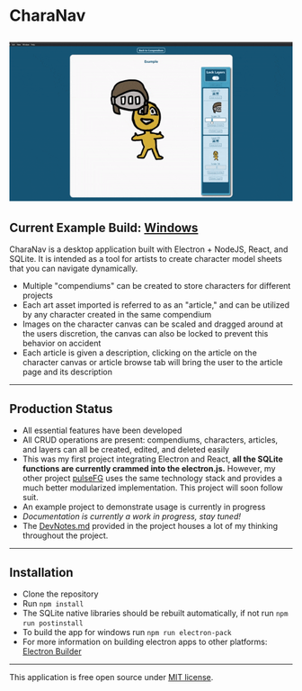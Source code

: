 # CharaNav
![](charNavExample.gif)
---
Current Example Build: [Windows](https://drive.google.com/open?id=1oV9UxcGntlthP7aCoi0nOSZamEMA4OlE) 
---
CharaNav is a desktop application built with Electron + NodeJS, React, and SQLite. It is intended as a tool for artists to create character model sheets that you can navigate dynamically. 
- Multiple "compendiums" can be created to store characters for different projects
- Each art asset imported is referred to as an "article," and can be utilized  by any character created in the same compendium
- Images on the character canvas can be scaled and dragged around at the users discretion, the canvas can also be locked to prevent this behavior on accident
- Each article is given a description, clicking on the article on the character canvas or article browse tab will bring the user to the article page and its description
---
## Production Status
- All essential features have been developed
- All CRUD operations are present: compendiums, characters, articles, and layers can all be created, edited, and deleted easily
- This was my first project integrating Electron and React, **all the SQLite functions are currently crammed into the electron.js.** However, my other project [pulseFG]() uses the same technology stack and provides a much better modularized implementation. This project will soon follow suit.
- An example project to demonstrate usage is currently in progress
- *Documentation is currently a work in progress, stay tuned!*
- The [DevNotes.md](DevNotes.md) provided in the project houses a lot of my thinking throughout the project.
---
## Installation
- Clone the repository
- Run ```npm install```
- The SQLite native libraries should be rebuilt automatically, if not run ```npm run postinstall``` 
- To build the app for windows run ```npm run electron-pack```
- For more information on building electron apps to other platforms: [Electron Builder](https://www.electron.build/)
---
This application is free open source under [MIT license](https://opensource.org/licenses/MIT).